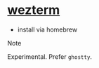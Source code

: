 # [wezterm](https://wezterm.org/)

- install via homebrew

> [!NOTE]
> Experimental. Prefer `ghostty`.
